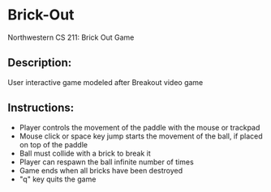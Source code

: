 # Brick-Out
Northwestern CS 211: Brick Out Game

## Description:
User interactive game modeled after Breakout video game

## Instructions:
- Player controls the movement of the paddle with the mouse or trackpad
- Mouse click or space key jump starts the movement of the ball, if placed on top of the paddle
- Ball must collide with a brick to break it
- Player can respawn the ball infinite number of times 
- Game ends when all bricks have been destroyed
- "q" key quits the game
